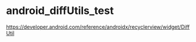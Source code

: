 # android_diffUtils_test


https://developer.android.com/reference/androidx/recyclerview/widget/DiffUtil
